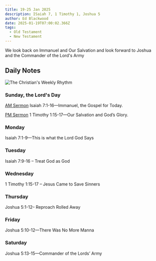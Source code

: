 ```yaml
---
title: 19-25 Jan 2025
description: ISaiah 7, 1 Timothy 1, Joshua 5
author: Ed Blackwood
date: 2025-01-19T07:00:02.366Z
tags:
  - Old Testament
  - New Testament
---
```

We look back on Immanuel and Our Salvation and look forward to Joshua and the Commander of the Lord's Army

## Daily Notes

![The Christian's Weekly Rhythm](/static/img/rythym-of-the-sacred.png "The Christian's Weekly Rhythm")

### Sunday, the Lord's Day

<a href="https://www.sermonaudio.com/sermons/120251914267111" target="_blank">AM Sermon</a>	Isaiah 7:1-16—Immanuel, the Gospel for Today.

<a href="https://www.sermonaudio.com/sermons/120251924246871" target="_blank">PM Sermon</a>	1 Timothy 1:15-17—Our Salvation and God’s Glory.

### Monday

Isaiah 7:1-9—This is what the Lord God Says

### Tuesday

Isaiah 7:9-16 – Treat God as God

### Wednesday

1 Timothy 1:15-17 – Jesus Came to Save Sinners

### Thursday

Joshua 5:1-12– Reproach Rolled Away

### Friday

Joshua 5:10-12—There Was No More Manna

### S﻿aturday

Joshua 5:13-15—Commander of the Lords’ Army